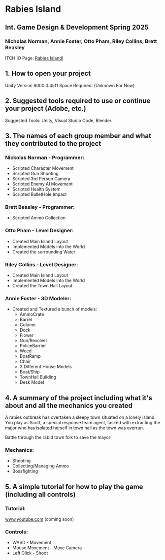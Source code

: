 # Rabies Island
## Int. Game Design & Development Spring 2025
### Nicholas Norman, Annie Foster, Otto Pham, Riley Collins, Brett Beasley

ITCH.IO Page: [Rabies Island!](https://downstren.itch.io/rabies-island)

## 1. How to open your project

Unity Version 6000.0.45f1
Space Required: (Unknown For Now)

## 2. Suggested tools required to use or continue your project (Adobe, etc.)

Suggested Tools: Unity, Visual Studio Code, Blender.

## 3. The names of each group member and what they contributed to the project

### Nickolas Norman - Programmer:
* Scripted Character Movement
* Scripted Gun Shooting
* Scripted 3rd Person Camera
* Scripted Enemy AI Movement
* Scripted Health System
* Scripted BulletHole Impact

### Brett Beasley - Programmer:
* Scripted Ammo Collection

### Otto Pham - Level Designer:
* Created Main Island Layout
* Implemented Models into the World
* Created the surrounding Water

### Riley Collins - Level Designer:
* Created Main Island Layout
* Implemented Models into the World
* Created the Town Hall Layout

### Annie Foster - 3D Modeler:
* Created and Textured a bunch of models:
  * AmmoCrate
  * Barrel
  * Column
  * Dock
  * Flower
  * Gun/Revolver
  * PoliceBarrier
  * Weed
  * BoatRamp
  * Chair
  * 3 Different House Models
  * Boat/Ship
  * TownHall Building
  * Desk Model
  
## 4. A summary of the project including what it's about and all the mechanics you created

A rabies outbreak has overtaken a sleepy town situated on a lonely island. You play as Scott, a special response team agent, tasked with extracting the major who has isolated herself in town hall as the town was overrun. 

Battle through the rabid town folk to save the mayor!

### Mechanics:

* Shooting
* Collecting/Managing Ammo
* Bossfighting

## 5. A simple tutorial for how to play the game (including all controls)

### Tutorial:

www.youtube.com (coming soon)

### Controls:

* WASD - Movement
* Mouse Movement - Move Camera
* Left Click - Shoot
